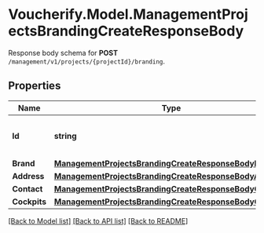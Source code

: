 # Voucherify.Model.ManagementProjectsBrandingCreateResponseBody
Response body schema for **POST** `/management/v1/projects/{projectId}/branding`.

## Properties

Name | Type | Description | Notes
------------ | ------------- | ------------- | -------------
**Id** | **string** | Unique identifier of the brand configuration. | [optional] 
**Brand** | [**ManagementProjectsBrandingCreateResponseBodyBrand**](ManagementProjectsBrandingCreateResponseBodyBrand.md) |  | [optional] 
**Address** | [**ManagementProjectsBrandingCreateResponseBodyAddress**](ManagementProjectsBrandingCreateResponseBodyAddress.md) |  | [optional] 
**Contact** | [**ManagementProjectsBrandingCreateResponseBodyContact**](ManagementProjectsBrandingCreateResponseBodyContact.md) |  | [optional] 
**Cockpits** | [**ManagementProjectsBrandingCreateResponseBodyCockpits**](ManagementProjectsBrandingCreateResponseBodyCockpits.md) |  | [optional] 

[[Back to Model list]](../README.md#documentation-for-models) [[Back to API list]](../README.md#documentation-for-api-endpoints) [[Back to README]](../README.md)

